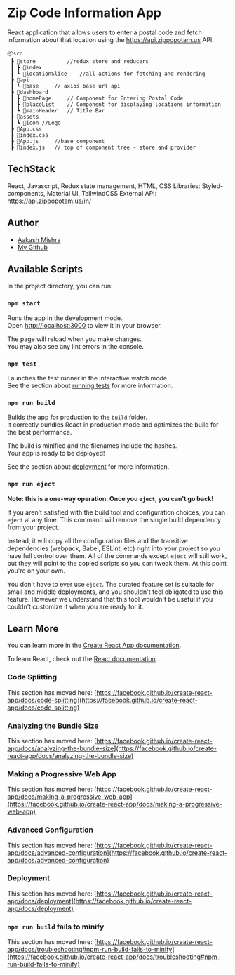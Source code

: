 # Zip Code Information App

React application that allows users to enter a postal code and fetch
information about that location using the https://api.zippopotam.us API.

```
📦src
 ┣ 📂store          //redux store and reducers
 ┃ ┣ 📜index        
 ┃ ┗ 📜locationSlice    //all actions for fetching and rendering 
 ┣ 📂api
 ┃ ┗ 📜base     // axios base url api 
 ┣ 📂dashboard
 ┃ ┣ 📜homePage     // Component for Entering Postal Code 
 ┃ ┣ 📜placeList    // Component for displaying locations information
 ┃ ┗ 📜mainHeader   // Title Bar 
 ┣ 📂assets
 ┃ ┗ 📜icon //Logo 
 ┣ 📜App.css
 ┣ 📜index.css
 ┣ 📜App.js     //base component 
 ┣ 📜index.js   // top of component tree - store and provider
```
## TechStack
React, Javascript, Redux state management, HTML, CSS
Libraries: Styled-components, Material UI, TailwindCSS
External API: https://api.zippopotam.us/in/<User Input Code>

## Author
- [Aakash Mishra](https://portfolio-aakash28.netlify.app/)
- [My Github ](https://github.com/Aakash-mishra2)

## Available Scripts

In the project directory, you can run:

### `npm start`

Runs the app in the development mode.\
Open [http://localhost:3000](http://localhost:3000) to view it in your browser.

The page will reload when you make changes.\
You may also see any lint errors in the console.

### `npm test`

Launches the test runner in the interactive watch mode.\
See the section about [running tests](https://facebook.github.io/create-react-app/docs/running-tests) for more information.

### `npm run build`

Builds the app for production to the `build` folder.\
It correctly bundles React in production mode and optimizes the build for the best performance.

The build is minified and the filenames include the hashes.\
Your app is ready to be deployed!

See the section about [deployment](https://facebook.github.io/create-react-app/docs/deployment) for more information.

### `npm run eject`

**Note: this is a one-way operation. Once you `eject`, you can't go back!**

If you aren't satisfied with the build tool and configuration choices, you can `eject` at any time. This command will remove the single build dependency from your project.

Instead, it will copy all the configuration files and the transitive dependencies (webpack, Babel, ESLint, etc) right into your project so you have full control over them. All of the commands except `eject` will still work, but they will point to the copied scripts so you can tweak them. At this point you're on your own.

You don't have to ever use `eject`. The curated feature set is suitable for small and middle deployments, and you shouldn't feel obligated to use this feature. However we understand that this tool wouldn't be useful if you couldn't customize it when you are ready for it.

## Learn More

You can learn more in the [Create React App documentation](https://facebook.github.io/create-react-app/docs/getting-started).

To learn React, check out the [React documentation](https://reactjs.org/).

### Code Splitting

This section has moved here: [https://facebook.github.io/create-react-app/docs/code-splitting](https://facebook.github.io/create-react-app/docs/code-splitting)

### Analyzing the Bundle Size

This section has moved here: [https://facebook.github.io/create-react-app/docs/analyzing-the-bundle-size](https://facebook.github.io/create-react-app/docs/analyzing-the-bundle-size)

### Making a Progressive Web App

This section has moved here: [https://facebook.github.io/create-react-app/docs/making-a-progressive-web-app](https://facebook.github.io/create-react-app/docs/making-a-progressive-web-app)

### Advanced Configuration

This section has moved here: [https://facebook.github.io/create-react-app/docs/advanced-configuration](https://facebook.github.io/create-react-app/docs/advanced-configuration)

### Deployment

This section has moved here: [https://facebook.github.io/create-react-app/docs/deployment](https://facebook.github.io/create-react-app/docs/deployment)

### `npm run build` fails to minify

This section has moved here: [https://facebook.github.io/create-react-app/docs/troubleshooting#npm-run-build-fails-to-minify](https://facebook.github.io/create-react-app/docs/troubleshooting#npm-run-build-fails-to-minify)
